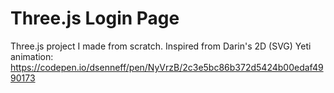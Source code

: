 # Three.js Login Page
Three.js project I made from scratch.
Inspired from Darin's 2D (SVG) Yeti animation: https://codepen.io/dsenneff/pen/NyVrzB/2c3e5bc86b372d5424b00edaf4990173
